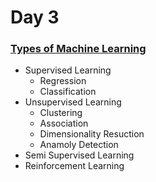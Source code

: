# Day 3

### [Types of Machine Learning](https://www.youtube.com/watch?v=81ymPYEtFOw&list=PLKnIA16_Rmvbr7zKYQuBfsVkjoLcJgxHH&index=3)

- Supervised Learning
    - Regression
    - Classification
- Unsupervised Learning
    - Clustering
    - Association
    - Dimensionality Resuction
    - Anamoly Detection
- Semi Supervised Learning
- Reinforcement Learning
